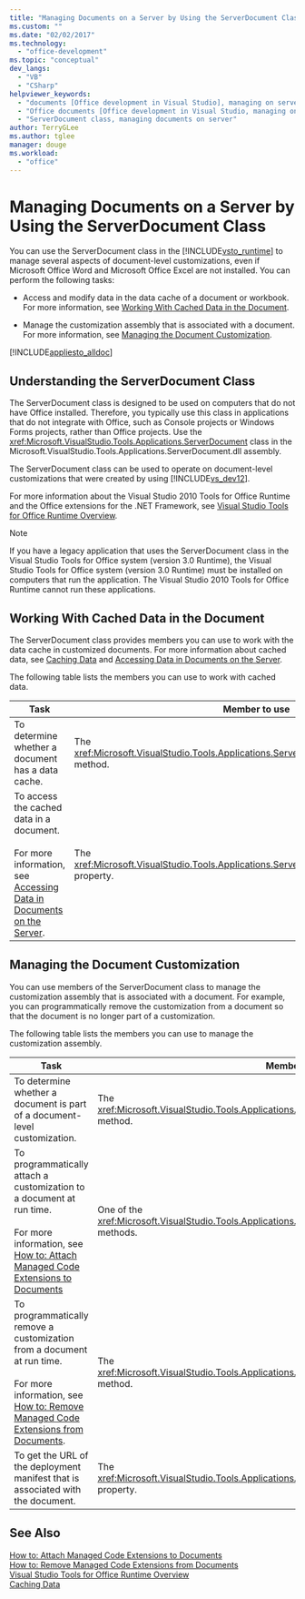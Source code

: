 ```yaml
---
title: "Managing Documents on a Server by Using the ServerDocument Class | Microsoft Docs"
ms.custom: ""
ms.date: "02/02/2017"
ms.technology: 
  - "office-development"
ms.topic: "conceptual"
dev_langs: 
  - "VB"
  - "CSharp"
helpviewer_keywords: 
  - "documents [Office development in Visual Studio], managing on server"
  - "Office documents [Office development in Visual Studio, managing on server"
  - "ServerDocument class, managing documents on server"
author: TerryGLee
ms.author: tglee
manager: douge
ms.workload: 
  - "office"
---
```

# Managing Documents on a Server by Using the ServerDocument Class
  You can use the ServerDocument class in the [!INCLUDE[vsto_runtime](../vsto/includes/vsto-runtime-md.md)] to manage several aspects of document-level customizations, even if Microsoft Office Word and Microsoft Office Excel are not installed. You can perform the following tasks:  
  
-   Access and modify data in the data cache of a document or workbook. For more information, see [Working With Cached Data in the Document](#CachedData).  
  
-   Manage the customization assembly that is associated with a document. For more information, see [Managing the Document Customization](#CustomizationInfo).  
  
 [!INCLUDE[appliesto_alldoc](../vsto/includes/appliesto-alldoc-md.md)]  
  
## Understanding the ServerDocument Class  
 The ServerDocument class is designed to be used on computers that do not have Office installed. Therefore, you typically use this class in applications that do not integrate with Office, such as Console projects or Windows Forms projects, rather than Office projects. Use the <xref:Microsoft.VisualStudio.Tools.Applications.ServerDocument> class in the Microsoft.VisualStudio.Tools.Applications.ServerDocument.dll assembly.  
  
 The ServerDocument class can be used to operate on document-level customizations that were created by using [!INCLUDE[vs_dev12](../vsto/includes/vs-dev12-md.md)].  
  
 For more information about the Visual Studio 2010 Tools for Office Runtime and the Office extensions for the .NET Framework, see [Visual Studio Tools for Office Runtime Overview](../vsto/visual-studio-tools-for-office-runtime-overview.md).  
  
> [!NOTE]  
>  If you have a legacy application that uses the ServerDocument class in the Visual Studio Tools for Office system (version 3.0 Runtime), the Visual Studio Tools for Office system (version 3.0 Runtime) must be installed on computers that run the application. The Visual Studio 2010 Tools for Office Runtime cannot run these applications.  
  
##  <a name="CachedData"></a> Working With Cached Data in the Document  
 The ServerDocument class provides members you can use to work with the data cache in customized documents. For more information about cached data, see [Caching Data](../vsto/caching-data.md) and [Accessing Data in Documents on the Server](../vsto/accessing-data-in-documents-on-the-server.md).  
  
 The following table lists the members you can use to work with cached data.  
  
|Task|Member to use|  
|----------|-------------------|  
|To determine whether a document has a data cache.|The <xref:Microsoft.VisualStudio.Tools.Applications.ServerDocument.IsCacheEnabled%2A> method.|  
|To access the cached data in a document.<br /><br /> For more information, see [Accessing Data in Documents on the Server](../vsto/accessing-data-in-documents-on-the-server.md).|The <xref:Microsoft.VisualStudio.Tools.Applications.ServerDocument.CachedData%2A> property.|  
  
##  <a name="CustomizationInfo"></a> Managing the Document Customization  
 You can use members of the ServerDocument class to manage the customization assembly that is associated with a document. For example, you can programmatically remove the customization from a document so that the document is no longer part of a customization.  
  
 The following table lists the members you can use to manage the customization assembly.  
  
|Task|Member to use|  
|----------|-------------------|  
|To determine whether a document is part of a document-level customization.|The <xref:Microsoft.VisualStudio.Tools.Applications.ServerDocument.GetCustomizationVersion%2A> method.|  
|To programmatically attach a customization to a document at run time.<br /><br /> For more information, see [How to: Attach Managed Code Extensions to Documents](../vsto/how-to-attach-managed-code-extensions-to-documents.md)|One of the <xref:Microsoft.VisualStudio.Tools.Applications.ServerDocument.AddCustomization%2A> methods.|  
|To programmatically remove a customization from a document at run time.<br /><br /> For more information, see [How to: Remove Managed Code Extensions from Documents](../vsto/how-to-remove-managed-code-extensions-from-documents.md).|The <xref:Microsoft.VisualStudio.Tools.Applications.ServerDocument.RemoveCustomization%2A> method.|  
|To get the URL of the deployment manifest that is associated with the document.|The <xref:Microsoft.VisualStudio.Tools.Applications.ServerDocument.DeploymentManifestUrl%2A> property.|  
  
## See Also  
 [How to: Attach Managed Code Extensions to Documents](../vsto/how-to-attach-managed-code-extensions-to-documents.md)   
 [How to: Remove Managed Code Extensions from Documents](../vsto/how-to-remove-managed-code-extensions-from-documents.md)   
 [Visual Studio Tools for Office Runtime Overview](../vsto/visual-studio-tools-for-office-runtime-overview.md)   
 [Caching Data](../vsto/caching-data.md)  
  
